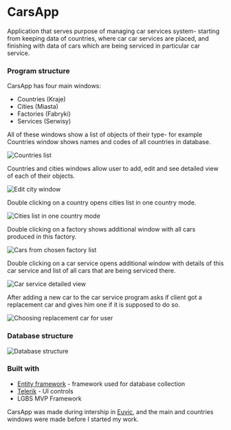 # CarsApp

Application that serves purpose of managing car services system- starting from keeping data of countries, where car car services are placed, and finishing with data of cars which are being serviced in particular car service. 



### Program structure

CarsApp has four main windows:

* Countries (Kraje)
* Cities (Miasta)
* Factories (Fabryki)
* Services (Serwisy)

All of these windows show a list of objects of their type- for example Countries window shows names and codes of all countries in database. 

![Countries list](https://user-images.githubusercontent.com/32642333/90507707-9fa43f80-e156-11ea-9441-66b2ef80a720.png)

Countries and cities windows allow user to add, edit and see detailed view of each of their objects.

![Edit city window](https://user-images.githubusercontent.com/32642333/90507448-31f81380-e156-11ea-9eb3-322fa7e49e22.png)

Double clicking on a country opens cities list in one country mode.

![Cities list in one country mode](https://user-images.githubusercontent.com/32642333/90508139-71732f80-e157-11ea-9eb9-6c6c4c665b19.png)


Double clicking on a factory shows additional window with all cars produced in this factory.

![Cars from chosen factory list](https://user-images.githubusercontent.com/32642333/90508052-3ffa6400-e157-11ea-8792-96797fe93091.png)

Double clicking on a car service opens additional window with details of this car service and list of all cars that are being serviced there.

![Car service detailed view](https://user-images.githubusercontent.com/32642333/90508827-a92ea700-e158-11ea-87ee-cf3482db5edc.png)

After adding a new car to the car service program asks if client got a replacement car and gives him one if it is supposed to do so.

![Choosing replacement car for user](https://user-images.githubusercontent.com/32642333/90508906-c6637580-e158-11ea-8f69-3c5b4dff13b0.png)


### Database structure

![Database structure](https://user-images.githubusercontent.com/32642333/90513935-c10a2900-e160-11ea-864b-090a5e3c1d65.png)

### Built with

* [Entity framework](https://www.entityframeworktutorial.net/) - framework used for database collection
* [Telerik](https://www.telerik.com/) - UI controls
* LGBS MVP Framework

CarsApp was made during intership in [Euvic](https://www.euvic.pl/), and the main and countries windows were made before I started my work.
